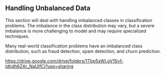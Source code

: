 ## Handling Unbalanced Data
This section will deal with handling imbalanced classes in classification problems. The imbalance in the class distribution may vary, but a severe imbalance is more challenging to model and may require specialized techniques.

Many real-world classification problems have an imbalanced class distribution, such as fraud detection, spam detection, and churn prediction.

https://drive.google.com/drive/folders/1Tbp5sWLgV1Svf-Idtjdh6ZAr_NaUIfCj?usp=sharing
